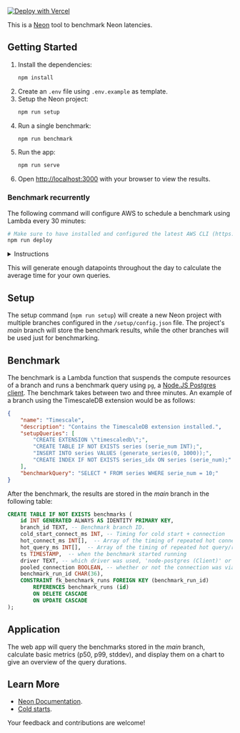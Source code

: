 [![Deploy with Vercel](https://vercel.com/button)](https://vercel.com/new/clone?repository-url=https%3A%2F%2Fgithub.com%2Fjoacoc%2Fneon-query-benchmarks&env=CONNECTION_STRING&envDescription=Connection%20string%20returned%20by%20the%20setup%20step)

This is a [Neon](http://neon.tech) tool to benchmark Neon latencies.

## Getting Started

1. Install the dependencies:
    ```bash
    npm install
    ```
2. Create an `.env` file using `.env.example` as template.
3. Setup the Neon project:
    ```bash
    npm run setup
    ```
4. Run a single benchmark:
    ```bash
    npm run benchmark
    ```
5. Run the app:
    ```bash
    npm run serve
    ```
6. Open [http://localhost:3000](http://localhost:3000) with your browser to view the results. 

### Benchmark recurrently

The following command will configure AWS to schedule a benchmark using Lambda every 30 minutes:

```bash
# Make sure to have installed and configured the latest AWS CLI (https://docs.aws.amazon.com/cli/latest/userguide/getting-started-install.html).
npm run deploy
```

<details>
<summary>Instructions</summary>
<br>

```bash
# 1. Load env. vars:
source .env

# 2. Zip the code:
zip -j lambda.zip ./setup/index.js && zip -j lambda.zip ./setup/config.json && zip -rq lambda.zip node_modules -x "*next*" -x "typescript" -x "*chartjs*"

# 3. Create a role and attach the policy:
ROLE_ARN=$(aws iam create-role --role-name neon-benchmark-lambda-execute-role --assume-role-policy-document file://setup/trust-policy.json --query 'Role.Arn' --output text)
aws iam attach-role-policy --role-name neon-benchmark-lambda-execute-role --policy-arn arn:aws:iam::aws:policy/service-role/AWSLambdaRole
aws iam attach-role-policy --role-name neon-benchmark-lambda-execute-role --policy-arn arn:aws:iam::aws:policy/service-role/AWSLambdaBasicExecutionRole

# 4. Upload the lambda code:
LAMBDA_ARN=$(aws lambda create-function --function-name BenchmarkRunner --runtime nodejs20.x --role $ROLE_ARN --handler index.handler --timeout 240 --zip-file fileb://lambda.zip --query 'FunctionArn' --output text --environment Variables={API_KEY=$API_KEY})

# 5. Schedule every 30 minutes:
aws scheduler create-schedule \
    --name NeonColdBenchmarkScheduler \
    --schedule-expression "rate(30 minutes)" \
    --target "{\"RoleArn\": \"$ROLE_ARN\", \"Arn\":\"$LAMBDA_ARN\" }" \
    --flexible-time-window '{ "Mode": "FLEXIBLE", "MaximumWindowInMinutes": 15}'
```
</details>

This will generate enough datapoints throughout the day to calculate the average time for your own queries.

## Setup

The setup command (`npm run setup`) will create a new Neon project with multiple branches configured in the `/setup/config.json` file. The project's _main_ branch will store the benchmark results, while the other branches will be used just for benchmarking.

## Benchmark

The benchmark is a Lambda function that suspends the compute resources of a branch and runs a benchmark query using `pg`, a [Node.JS Postgres client](https://github.com/brianc/node-postgres). The benchmark takes between two and three minutes. An example of a branch using the TimescaleDB extension would be as follows:

```json
{
    "name": "Timescale",
    "description": "Contains the TimescaleDB extension installed.",
    "setupQueries": [
        "CREATE EXTENSION \"timescaledb\";",
        "CREATE TABLE IF NOT EXISTS series (serie_num INT);",
        "INSERT INTO series VALUES (generate_series(0, 1000));",
        "CREATE INDEX IF NOT EXISTS series_idx ON series (serie_num);"
    ],
    "benchmarkQuery": "SELECT * FROM series WHERE serie_num = 10;"
}
```

After the benchmark, the results are stored in the _main_ branch in the following table:

```sql
CREATE TABLE IF NOT EXISTS benchmarks (
    id INT GENERATED ALWAYS AS IDENTITY PRIMARY KEY,
    branch_id TEXT, -- Benchmark branch ID.
    cold_start_connect_ms INT, -- Timing for cold start + connection
    hot_connect_ms INT[],  -- Array of the timing of repeated hot connections
    hot_query_ms INT[],  -- Array of the timing of repeated hot query/responses
    ts TIMESTAMP,  -- when the benchmark started running
    driver TEXT, -- which driver was used, 'node-postgres (Client)' or '@neondatabase/serverless (Client)'
    pooled_connection BOOLEAN, -- whether or not the connection was via the pooled host or standard
    benchmark_run_id CHAR(36),
    CONSTRAINT fk_benchmark_runs FOREIGN KEY (benchmark_run_id)
        REFERENCES benchmark_runs (id)
        ON DELETE CASCADE
        ON UPDATE CASCADE
);
```

## Application

The web app will query the benchmarks stored in the _main_ branch, calculate basic metrics (p50, p99, stddev), and display them on a chart to give an overview of the query durations.

## Learn More

- [Neon Documentation](https://neon.tech/docs/introduction).
- [Cold starts](https://neon.tech/blog/cold-starts-just-got-hot).

Your feedback and contributions are welcome!